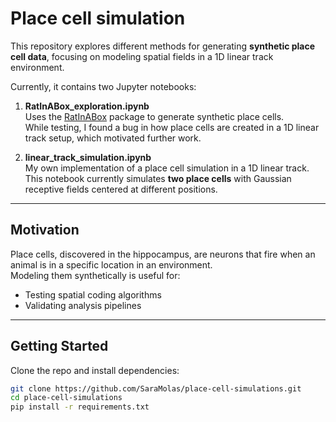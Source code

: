# Place cell simulation

This repository explores different methods for generating **synthetic place cell data**, focusing on modeling spatial fields in a 1D linear track environment.  

Currently, it contains two Jupyter notebooks:

1. **RatInABox_exploration.ipynb**  
   Uses the [RatInABox](https://github.com/RatInABox-Lab/RatInABox) package to generate synthetic place cells.  
   While testing, I found a bug in how place cells are created in a 1D linear track setup, which motivated further work.  

2. **linear_track_simulation.ipynb**  
   My own implementation of a place cell simulation in a 1D linear track.  
   This notebook currently simulates **two place cells** with Gaussian receptive fields centered at different positions.  

---

## Motivation

Place cells, discovered in the hippocampus, are neurons that fire when an animal is in a specific location in an environment.  
Modeling them synthetically is useful for:
- Testing spatial coding algorithms
- Validating analysis pipelines


---

## Getting Started

Clone the repo and install dependencies:

```bash
git clone https://github.com/SaraMolas/place-cell-simulations.git
cd place-cell-simulations
pip install -r requirements.txt
```
